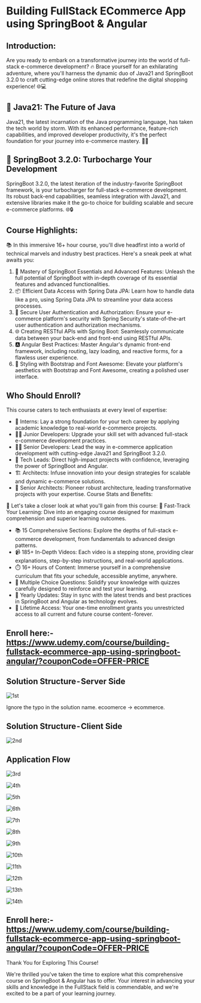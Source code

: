 # Building FullStack ECommerce App using SpringBoot & Angular

## Introduction:
Are you ready to embark on a transformative journey into the world of full-stack e-commerce development? 🔥 Brace yourself for an exhilarating adventure, where you'll harness the dynamic duo of Java21 and SpringBoot 3.2.0 to craft cutting-edge online stores that redefine the digital shopping experience! 🌐💻

## 🌟 Java21: The Future of Java
Java21, the latest incarnation of the Java programming language, has taken the tech world by storm. With its enhanced performance, feature-rich capabilities, and improved developer productivity, it's the perfect foundation for your journey into e-commerce mastery. 💪💼

## 🚀 SpringBoot 3.2.0: Turbocharge Your Development
SpringBoot 3.2.0, the latest iteration of the industry-favorite SpringBoot framework, is your turbocharger for full-stack e-commerce development. Its robust back-end capabilities, seamless integration with Java21, and extensive libraries make it the go-to choice for building scalable and secure e-commerce platforms. 🌐🔒

## Course Highlights:
📚 In this immersive 16+ hour course, you'll dive headfirst into a world of technical marvels and industry best practices. Here's a sneak peek at what awaits you:
1. 🧠 Mastery of SpringBoot Essentials and Advanced Features: Unleash the full potential of SpringBoot with in-depth coverage of its essential features and advanced functionalities.
2. 📦 Efficient Data Access with Spring Data JPA: Learn how to handle data like a pro, using Spring Data JPA to streamline your data access processes.
3. 🔐 Secure User Authentication and Authorization: Ensure your e-commerce platform's security with Spring Security's state-of-the-art user authentication and authorization mechanisms.
4. 🌐 Creating RESTful APIs with Spring Boot: Seamlessly communicate data between your back-end and front-end using RESTful APIs.
5. 🅰️ Angular Best Practices: Master Angular's dynamic front-end framework, including routing, lazy loading, and reactive forms, for a flawless user experience.
6. 🎨 Styling with Bootstrap and Font Awesome: Elevate your platform's aesthetics with Bootstrap and Font Awesome, creating a polished user interface.

## Who Should Enroll?
This course caters to tech enthusiasts at every level of expertise:
- 🌱 Interns: Lay a strong foundation for your tech career by applying academic knowledge to real-world e-commerce projects.
- 👨‍💻 Junior Developers: Upgrade your skill set with advanced full-stack e-commerce development practices.
- 👩‍💻 Senior Developers: Lead the way in e-commerce application development with cutting-edge Java21 and SpringBoot 3.2.0.
- 🚀 Tech Leads: Direct high-impact projects with confidence, leveraging the power of SpringBoot and Angular.
- 🏗️ Architects: Infuse innovation into your design strategies for scalable and dynamic e-commerce solutions.
- 🌟 Senior Architects: Pioneer robust architecture, leading transformative projects with your expertise.
Course Stats and Benefits:

🏁 Let's take a closer look at what you'll gain from this course:
🚀 Fast-Track Your Learning: Dive into an engaging course designed for maximum comprehension and superior learning outcomes.
- 📚 15 Comprehensive Sections: Explore the depths of full-stack e-commerce development, from fundamentals to advanced design patterns.
- 📹 185+ In-Depth Videos: Each video is a stepping stone, providing clear explanations, step-by-step instructions, and real-world applications.
- ⏱️ 16+ Hours of Content: Immerse yourself in a comprehensive curriculum that fits your schedule, accessible anytime, anywhere.
- 📝 Multiple Choice Questions: Solidify your knowledge with quizzes carefully designed to reinforce and test your learning.
- 🔄 Yearly Updates: Stay in sync with the latest trends and best practices in SpringBoot and Angular as technology evolves.
- 🔄 Lifetime Access: Your one-time enrollment grants you unrestricted access to all current and future course content - forever.

## Enroll here:- https://www.udemy.com/course/building-fullstack-ecommerce-app-using-springboot-angular/?couponCode=OFFER-PRICE

## Solution Structure - Server Side

![1st](https://github.com/rahulsahay19/Blog-Images/assets/3886381/3a62b6c5-6d93-464d-b839-fe59e029f5e0)

Ignore the typo in the solution name. ecoomerce → ecommerce.

## Solution Structure - Client Side

![2nd](https://github.com/rahulsahay19/Blog-Images/assets/3886381/828864a9-2828-49be-bb29-81d1a3a7bef2)

## Application Flow

![3rd](https://github.com/rahulsahay19/Blog-Images/assets/3886381/07216dbf-893e-44d5-8bb0-08279e2ad7d1)

![4th](https://github.com/rahulsahay19/Blog-Images/assets/3886381/ae496c3d-9a2f-4b28-888e-d2529153c0e6)

![5th](https://github.com/rahulsahay19/Blog-Images/assets/3886381/c172e9d1-ef2c-48a5-b39b-43d061302494)

![6th](https://github.com/rahulsahay19/Blog-Images/assets/3886381/8ba3203b-180e-4bdc-bf95-9d0244807626)

![7th](https://github.com/rahulsahay19/Blog-Images/assets/3886381/67759f82-82c6-441c-a9f9-82504b14b3ee)

![8th](https://github.com/rahulsahay19/Blog-Images/assets/3886381/3efeaaae-f61f-4775-8d0e-a4621e2e2e83)

![9th](https://github.com/rahulsahay19/Blog-Images/assets/3886381/7d90509f-3697-430b-9040-0782bb80edfb)

![10th](https://github.com/rahulsahay19/Blog-Images/assets/3886381/9481896f-3fa2-4114-9173-df523444fa6b)

![11th](https://github.com/rahulsahay19/Blog-Images/assets/3886381/c486930a-2928-4305-968c-134d9479c321)

![12th](https://github.com/rahulsahay19/Blog-Images/assets/3886381/b12573a7-bac8-47de-9ca5-c7747273b0e7)

![13th](https://github.com/rahulsahay19/Blog-Images/assets/3886381/f9b42116-2782-4f14-8e41-e08ae0a45a6f)

![14th](https://github.com/rahulsahay19/Blog-Images/assets/3886381/1b29163b-480a-4b9e-a8e3-c362874bb720)

## Enroll here:- https://www.udemy.com/course/building-fullstack-ecommerce-app-using-springboot-angular/?couponCode=OFFER-PRICE

Thank You for Exploring This Course!

We're thrilled you've taken the time to explore what this comprehensive course on SpringBoot & Angular has to offer. Your interest in advancing your skills and knowledge in the FullStack field is commendable, and we're excited to be a part of your learning journey.